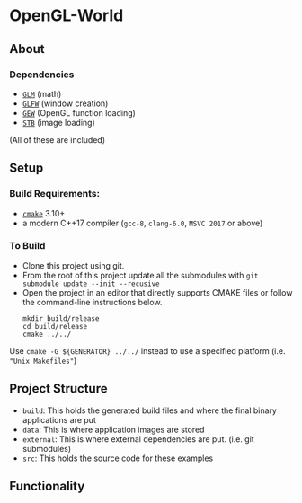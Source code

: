 # OpenGL-World

## About

### Dependencies
- [`GLM`](https://github.com/g-truc/glm) (math)
- [`GLFW`](https://github.com/glfw/glfw) (window creation)
- [`GEW`](https://github.com/Perlmint/glew-cmake) (OpenGL function loading)
- [`STB`](https://github.com/nothings/stb) (image loading)

(All of these are included)

## Setup

### Build Requirements:
- [`cmake`](https://cmake.org) 3.10+
- a modern C++17 compiler (`gcc-8`, `clang-6.0`, `MSVC 2017` or above)
### To Build
- Clone this project using git.
- From the root of this project update all the submodules with `git submodule update --init --recusive`
- Open the project in an editor that directly supports CMAKE files or follow the command-line instructions below.
  ```
  mkdir build/release
  cd build/release
  cmake ../../
  ```
Use `cmake -G ${GENERATOR} ../../` instead to use a specified platform (i.e. `"Unix Makefiles"`)

## Project Structure
- `build`: This holds the generated build files and where the final binary applications are put
- `data`: This is where application images are stored
- `external`: This is where external dependencies are put. (i.e. git submodules)
- `src`: This holds the source code for these examples

## Functionality

